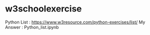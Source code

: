 # w3schoolexercise

Python
List : https://www.w3resource.com/python-exercises/list/
My Answer : Python_list.ipynb
